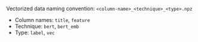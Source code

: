 Vectorized data naming convention: `<column-name>_<technique>_<type>.npz`
- Column names: `title`, `feature`
- Technique: `bert`, `bert_emb`
- Type: `label`, `vec`